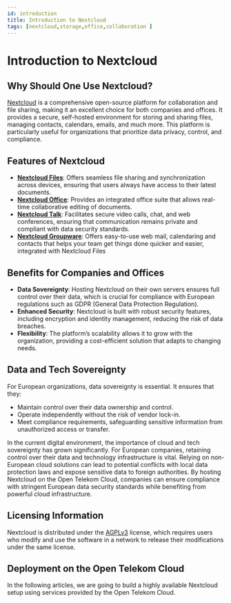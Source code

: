 ```yaml
---
id: introduction
title: Introduction to Nextcloud
tags: [nextcloud,storage,office,collaboration ]
---
```


# Introduction to Nextcloud

## Why Should One Use Nextcloud?
[Nextcloud](https://nextcloud.com/) is a comprehensive open-source platform for collaboration and file sharing, making it an excellent choice for both companies and offices. It provides a secure, self-hosted environment for storing and sharing files, managing contacts, calendars, emails, and much more. This platform is particularly useful for organizations that prioritize data privacy, control, and compliance.

## Features of Nextcloud
- **[Nextcloud Files](https://nextcloud.com/files/)**: Offers seamless file sharing and synchronization across devices, ensuring that users always have access to their latest documents.
- **[Nextcloud Office](https://nextcloud.com/office/)**: Provides an integrated office suite that allows real-time collaborative editing of documents.
- **[Nextcloud Talk](https://nextcloud.com/talk/)**: Facilitates secure video calls, chat, and web conferences, ensuring that communication remains private and compliant with data security standards.
- **[Nextcloud Groupware](https://nextcloud.com/groupware/)**: Offers easy-to-use web mail, calendaring and contacts that helps your team get things done quicker and easier, integrated with Nextcloud Files

## Benefits for Companies and Offices
- **Data Sovereignty**: Hosting Nextcloud on their own servers ensures full control over their data, which is crucial for compliance with European regulations such as GDPR (General Data Protection Regulation).
- **Enhanced Security**: Nextcloud is built with robust security features, including encryption and identity management, reducing the risk of data breaches.
- **Flexibility**: The platform’s scalability allows it to grow with the organization, providing a cost-efficient solution that adapts to changing needs.




## Data and Tech Sovereignty
For European organizations, data sovereignty is essential. It ensures that they:
- Maintain control over their data ownership and control.
- Operate independently without the risk of vendor lock-in.
- Meet compliance requirements, safeguarding sensitive information from unauthorized access or transfer.


In the current digital environment, the importance of cloud and tech sovereignty has grown significantly. For European companies, retaining control over their data and technology infrastructure is vital. Relying on non-European cloud solutions can lead to potential conflicts with local data protection laws and expose sensitive data to foreign authorities. By hosting Nextcloud on the Open Telekom Cloud, companies can ensure compliance with stringent European data security standards while benefiting from powerful cloud infrastructure.

## Licensing Information
Nextcloud is distributed under the [AGPLv3](https://nextcloud.com/licenses/) license, which requires users who modify and use the software in a network to release their modifications under the same license. 


## Deployment on the Open Telekom Cloud
In the following articles, we are going to build a highly available Nextcloud setup using services provided by the Open Telekom Cloud.